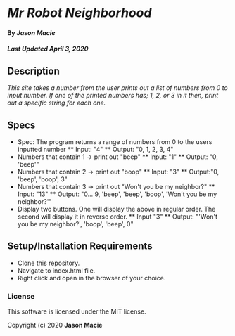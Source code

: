 # _Mr Robot Neighborhood_

#### By _**Jason Macie**_
##### _Last Updated April 3, 2020_

## Description

_This site takes a number from the user prints out a list of numbers from 0 to input number. If one of the printed numbers has;
1, 2, or 3 in it then, print out a specific string for each one._

## Specs

* Spec: The program returns a range of numbers from 0 to the users inputted number
  ** Input: "4"
  ** Output: "0, 1, 2, 3, 4"
* Numbers that contain 1 -> print out "beep"
  ** Input: "1"
  ** Output: "0, 'beep'"
* Numbers that contain 2 -> print out "boop"
  ** Input: "3"
  ** Output:"0, 'beep', 'boop', 3"  
* Numbers that contain 3 -> print out "Won't you be my neighbor?"
  ** Input: "13"
  ** Output: "0... 9, 'beep', 'beep', 'boop', 'Won't you be my neighbor?'"
* Display two buttons. One will display the above in regular order. The second will display it in reverse order.
  ** Input "3"
  ** Output: "'Won't you be my neighbor?', 'boop', 'beep', 0"

## Setup/Installation Requirements

* Clone this repository.
* Navigate to index.html file.
* Right click and open in the browser of your choice.

### License

This software is licensed under the MIT license.

Copyright (c) 2020 **Jason Macie**